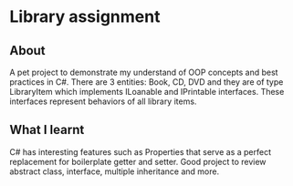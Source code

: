 # Library assignment

## About
A pet project to demonstrate my understand of OOP concepts and best practices in C#. There are 3 entities: Book, CD, DVD and they are of type LibraryItem which implements ILoanable and IPrintable interfaces. These interfaces represent behaviors of all library items.

## What I learnt
C# has interesting features such as Properties that serve as a perfect
replacement for boilerplate getter and setter. Good project to review 
abstract class, interface, multiple inheritance and more.
